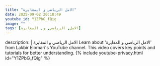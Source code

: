 ```yaml
---
title: "الامل الرياضي و المغايرة"
date: 2025-09-02 20:18:49 
youtube_id: Y1ZPbG_fQig
image: ""
tags: [الامل, الرياضي, و, المغايرة]
---
```

description: |
  الامل الرياضي و المغايرة
  Learn about 'الامل الرياضي و المغايرة' from Lakbir Elomari's YouTube channel. This video covers key points and tutorials for better understanding.
{% include youtube-privacy.html id="Y1ZPbG_fQig" %}
